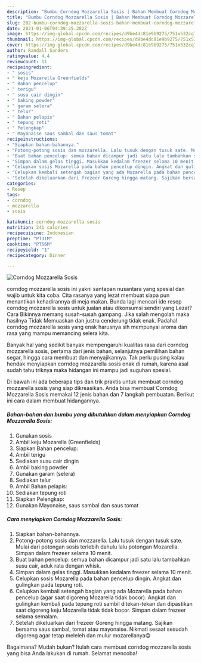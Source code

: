 ```yaml
---
description: "Bumbu Corndog Mozzarella Sosis | Bahan Membuat Corndog Mozzarella Sosis Yang Sedap"
title: "Bumbu Corndog Mozzarella Sosis | Bahan Membuat Corndog Mozzarella Sosis Yang Sedap"
slug: 282-bumbu-corndog-mozzarella-sosis-bahan-membuat-corndog-mozzarella-sosis-yang-sedap
date: 2021-01-06T04:39:25.282Z
image: https://img-global.cpcdn.com/recipes/d9be4dc81e9b9275/751x532cq70/corndog-mozzarella-sosis-foto-resep-utama.jpg
thumbnail: https://img-global.cpcdn.com/recipes/d9be4dc81e9b9275/751x532cq70/corndog-mozzarella-sosis-foto-resep-utama.jpg
cover: https://img-global.cpcdn.com/recipes/d9be4dc81e9b9275/751x532cq70/corndog-mozzarella-sosis-foto-resep-utama.jpg
author: Randall Sanders
ratingvalue: 4.4
reviewcount: 11
recipeingredient:
- " sosis"
- " keju Mozarella Greenfields"
- " Bahan pencelup"
- " terigu"
- " susu cair dingin"
- " baking powder"
- " garam selera"
- " telur"
- " Bahan pelapis"
- " tepung roti"
- " Pelengkap"
- " Mayonaise saus sambal dan saus tomat"
recipeinstructions:
- "Siapkan bahan-bahannya."
- "Potong-potong sosis dan mozzarella. Lalu tusuk dengan tusuk sate. Mulai dari potongan sosis terlebih dahulu lalu potongan Mozarella. Simpan dalam frezeer selama 10 menit."
- "Buat bahan pencelup: semua bahan dicampur jadi satu lalu tambahkan susu cair, aduk rata dengan whisk."
- "Simpan dalam gelas tinggi. Masukkan kedalam freezer selama 10 menit."
- "Celupkan sosis Mozarella pada bahan pencelup dingin. Angkat dan gulingkan pada tepung roti."
- "Celupkan kembali setengah bagian yang ada Mozarella pada bahan pencelup (agar saat digoreng Mozarella tidak bocor). Angkat dan gulingkan kembali pada tepung roti sambil ditekan-tekan dan dipastikan saat digoreng keju Mozarella tidak tidak bocor. Simpan dalam frezeer selama semalam."
- "Setelah dikeluarkan dari frezeer Goreng hingga matang. Sajikan bersama saus sambal, tomat atau mayonaise. Nikmati sesaat sesudah digoreng agar tetap meleleh dan mulur mozarellanya😋"
categories:
- Resep
tags:
- corndog
- mozzarella
- sosis

katakunci: corndog mozzarella sosis 
nutrition: 241 calories
recipecuisine: Indonesian
preptime: "PT31M"
cooktime: "PT56M"
recipeyield: "1"
recipecategory: Dinner

---
```



![Corndog Mozzarella Sosis](https://img-global.cpcdn.com/recipes/d9be4dc81e9b9275/751x532cq70/corndog-mozzarella-sosis-foto-resep-utama.jpg)


corndog mozzarella sosis ini yakni santapan nusantara yang spesial dan wajib untuk kita coba. Cita rasanya yang lezat membuat siapa pun menantikan kehadirannya di meja makan.
Bunda lagi mencari ide resep corndog mozzarella sosis untuk jualan atau dikonsumsi sendiri yang Lezat? Cara Bikinnya memang susah-susah gampang. Jika salah mengolah maka hasilnya Tidak Memuaskan dan justru cenderung tidak enak. Padahal corndog mozzarella sosis yang enak harusnya sih mempunyai aroma dan rasa yang mampu memancing selera kita.

Banyak hal yang sedikit banyak mempengaruhi kualitas rasa dari corndog mozzarella sosis, pertama dari jenis bahan, selanjutnya pemilihan bahan segar, hingga cara membuat dan menyajikannya. Tak perlu pusing kalau hendak menyiapkan corndog mozzarella sosis enak di rumah, karena asal sudah tahu triknya maka hidangan ini mampu jadi suguhan spesial.




Di bawah ini ada beberapa tips dan trik praktis untuk membuat corndog mozzarella sosis yang siap dikreasikan. Anda bisa membuat Corndog Mozzarella Sosis memakai 12 jenis bahan dan 7 langkah pembuatan. Berikut ini cara dalam membuat hidangannya.

<!--inarticleads1-->

##### Bahan-bahan dan bumbu yang dibutuhkan dalam menyiapkan Corndog Mozzarella Sosis:

1. Gunakan  sosis
1. Ambil  keju Mozarella (Greenfields)
1. Siapkan  Bahan pencelup:
1. Ambil  terigu
1. Sediakan  susu cair dingin
1. Ambil  baking powder
1. Gunakan  garam (selera)
1. Sediakan  telur
1. Ambil  Bahan pelapis:
1. Sediakan  tepung roti
1. Siapkan  Pelengkap:
1. Gunakan  Mayonaise, saus sambal dan saus tomat




<!--inarticleads2-->

##### Cara menyiapkan Corndog Mozzarella Sosis:

1. Siapkan bahan-bahannya.
1. Potong-potong sosis dan mozzarella. Lalu tusuk dengan tusuk sate. Mulai dari potongan sosis terlebih dahulu lalu potongan Mozarella. Simpan dalam frezeer selama 10 menit.
1. Buat bahan pencelup: semua bahan dicampur jadi satu lalu tambahkan susu cair, aduk rata dengan whisk.
1. Simpan dalam gelas tinggi. Masukkan kedalam freezer selama 10 menit.
1. Celupkan sosis Mozarella pada bahan pencelup dingin. Angkat dan gulingkan pada tepung roti.
1. Celupkan kembali setengah bagian yang ada Mozarella pada bahan pencelup (agar saat digoreng Mozarella tidak bocor). Angkat dan gulingkan kembali pada tepung roti sambil ditekan-tekan dan dipastikan saat digoreng keju Mozarella tidak tidak bocor. Simpan dalam frezeer selama semalam.
1. Setelah dikeluarkan dari frezeer Goreng hingga matang. Sajikan bersama saus sambal, tomat atau mayonaise. Nikmati sesaat sesudah digoreng agar tetap meleleh dan mulur mozarellanya😋




Bagaimana? Mudah bukan? Itulah cara membuat corndog mozzarella sosis yang bisa Anda lakukan di rumah. Selamat mencoba!

